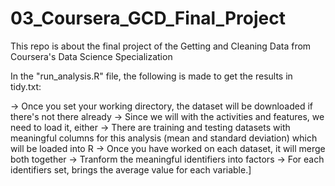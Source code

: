 # 03_Coursera_GCD_Final_Project
This repo is about the final project of the Getting and Cleaning Data from Coursera's Data Science Specialization

In the "run_analysis.R" file, the following is made to get the results in tidy.txt:

-> Once you set your working directory, the dataset will be downloaded if there's not there already
-> Since we will with the activities and features, we need to load it, either 
-> There are training and testing datasets with meaningful columns for this analysis (mean and standard deviation) which will be loaded into R 
-> Once you have worked on each dataset, it will merge both together
-> Tranform the meaningful identifiers into factors
-> For each identifiers set, brings the average value for each variable.]
